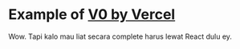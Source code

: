 # Example of [V0 by Vercel](v0.dev)

Wow. Tapi kalo mau liat secara complete harus lewat React dulu ey.
